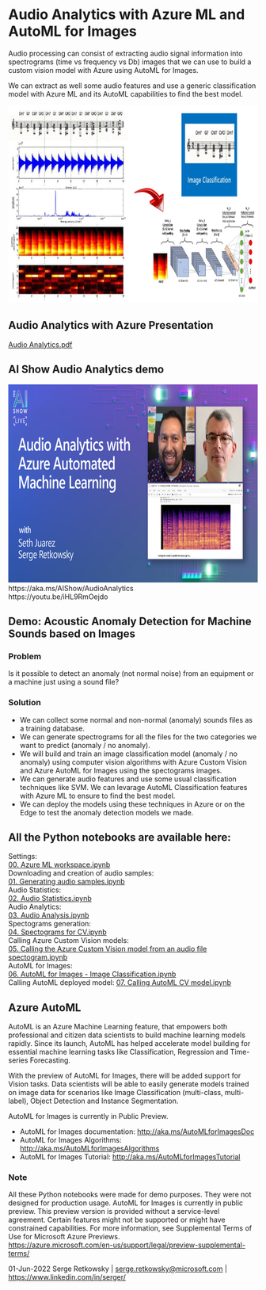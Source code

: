# Audio Analytics with Azure ML and AutoML for Images

Audio processing can consist of extracting audio signal information into spectrograms (time vs frequency vs Db) images that we can use to build a custom vision model with Azure using AutoML for Images. 

We can extract as well some audio features and use a generic classification model with Azure ML and its AutoML capabilities to find the best model.

<img src="image.jpg" height = 400>

## Audio Analytics with Azure Presentation<br>
[Audio Analytics.pdf](https://github.com/retkowsky/Audio_Analytics_With_AzureML/blob/main/Audio%20Analytics.pdf)

## AI Show Audio Analytics demo<br>
<img src="AIShow.jpg" height = 400>
https://aka.ms/AIShow/AudioAnalytics
<br>
https://youtu.be/iHL9RmOejdo

## Demo: Acoustic Anomaly Detection for Machine Sounds based on Images

### Problem
Is it possible to detect an anomaly (not normal noise) from an equipment or a machine just using a sound file?

### Solution
- We can collect some normal and non-normal (anomaly) sounds files as a training database.
- We can generate spectrograms for all the files for the two categories we want to predict (anomaly / no anomaly).
- We will build and train an image classification model (anomaly / no anomaly) using computer vision algorithms with Azure Custom Vision and Azure AutoML for Images using the spectograms images.
- We can generate audio features and use some usual classification techniques like SVM. We can levarage AutoML Classification features with Azure ML to ensure to find the best model.
- We can deploy the models using these techniques in Azure or on the Edge to test the anomaly detection models we made.

## All the Python notebooks are available here:

Settings:<br>
[00. Azure ML workspace.ipynb](https://github.com/retkowsky/Audio_Analytics_With_AzureML/blob/main/00.%20Azure%20ML%20workspace.ipynb) <br>
Downloading and creation of audio samples:<br>
[01. Generating audio samples.ipynb](https://github.com/retkowsky/Audio_Analytics_With_AzureML/blob/main/01.%20Generating%20audio%20samples.ipynb) <br>
Audio Statistics:<br>
[02. Audio Statistics.ipynb](https://github.com/retkowsky/Audio_Analytics_With_AzureML/blob/main/02.%20Audio%20Statistics.ipynb) <br>
Audio Analytics:<br>
[03. Audio Analysis.ipynb](https://github.com/retkowsky/Audio_Analytics_With_AzureML/blob/main/03.%20Audio%20Analysis.ipynb) <br>
Spectograms generation:<br>
[04. Spectograms for CV.ipynb](https://github.com/retkowsky/Audio_Analytics_With_AzureML/blob/main/04.%20Spectograms%20for%20CV.ipynb) <br>
Calling Azure Custom Vision models:<br>
[05. Calling the Azure Custom Vision model from an audio file spectogram.ipynb](https://github.com/retkowsky/Audio_Analytics_With_AzureML/blob/main/05.%20%20Calling%20the%20Azure%20Custom%20Vision%20model%20from%20an%20audio%20file%20spectogram.ipynb) <br>
AutoML for Images:<br>
[06. AutoML for Images - Image Classification.ipynb](https://github.com/retkowsky/Audio_Analytics_With_AzureML/blob/main/06.%20AutoML%20for%20Images%20-%20Image%20Classification.ipynb) <br>
Calling AutoML deployed model:
[07. Calling AutoML CV model.ipynb](https://github.com/retkowsky/Audio_Analytics_With_AzureML/blob/main/07.%20Calling%20AutoML%20CV%20model.ipynb) <br>


## Azure AutoML
AutoML is an Azure Machine Learning feature, that empowers both professional and citizen data scientists to build machine learning models rapidly. Since its launch, AutoML has helped accelerate model building for essential machine learning tasks like Classification, Regression and Time-series Forecasting.

With the preview of AutoML for Images, there will be added support for Vision tasks. Data scientists will be able to easily generate models trained on image data for scenarios like Image Classification (multi-class, multi-label), Object Detection and Instance Segmentation.

AutoML for Images is currently in Public Preview.

- AutoML for Images documentation: http://aka.ms/AutoMLforImagesDoc
- AutoML for Images Algorithms: http://aka.ms/AutoMLforImagesAlgorithms
- AutoML for Images Tutorial: http://aka.ms/AutoMLforImagesTutorial

### Note
All these Python notebooks were made for demo purposes. They were not designed for production usage. AutoML for Images is currently in public preview. This preview version is provided without a service-level agreement. Certain features might not be supported or might have constrained capabilities. 
For more information, see Supplemental Terms of Use for Microsoft Azure Previews. <br>
https://azure.microsoft.com/en-us/support/legal/preview-supplemental-terms/

01-Jun-2022
Serge Retkowsky | serge.retkowsky@microsoft.com | https://www.linkedin.com/in/serger/
